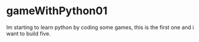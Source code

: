 # gameWithPython01
Im starting to learn python by coding some games, this is the first one and i want to build five.
